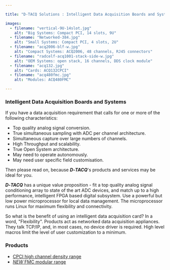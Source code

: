 ```yaml
---

title: "D-TACQ Solutions : Intelligent Data Acquisition Boards and Systems"

images:
  - filename: "vertical-9U-14slot.jpg"
    alt: "Big Systems: Compact PCI, 14 slots, 9U"
  - filename: "Networked-384.jpg"
    alt: "Small Systems: Compact PCI, 4 slots, 2U"
  - filename: "acq2006-blf-w.jpg"
    alt: "Compact Systems: ACQ2006, 48 channels, RJ45 connectors"
  - filename: "radcelf-acq1001-stack-side-w.jpg"
    alt: "OEM Systems: open stack, 16 channels, DDS clock module"
  - filename: "acq132.jpg"
    alt: "Cards: ACQ132CPCI"
  - filename: "acq480fmc.jpg"
    alt: "Modules: ACQ480FMC"

---
```


### Intelligent Data Acquisition Boards and Systems
If you have a data acquisition requirement that calls for one or more of the following characteristics:

*  Top quality analog signal conversion.
*  True simultaneous sampling with <tooltip>ADC</tooltip> per channel architecture.
*  Simultaneous capture over large numbers of channels.
*  High Throughput and scalability.
*  True Open System architecture.
*  May need to operate autonomously.
*  May need user specific field customisation.

Then please read on, because ***D‑TACQ***'s products and services may be ideal for you.

***D‑TACQ*** has a unique value proposition - fit a top quality analog signal conditioning array to state of the art <tooltip>ADC</tooltip> devices, and match up to a high performance, intelligent <tooltip>FPGA</tooltip> based digital subsystem. Use a powerful but low power microprocessor for local data management. The microprocessor runs Linux for maximum flexibility and connectivity.

So what is the benefit of using an intelligent data acquisition card? In a word, "Flexibility". Products act as networked data acquisition appliances. They talk TCP/IP, and, in most cases, no device driver is required. High level macros limit the level of user customization to a minimum.

### Products

*  <a href="products.shtml">CPCI high channel density range</a>
*  <a href="modproducts.shtml">*NEW* FMC modular range</a>
